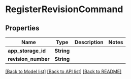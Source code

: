 # RegisterRevisionCommand

## Properties

Name | Type | Description | Notes
------------ | ------------- | ------------- | -------------
**app_storage_id** | **String** |  | 
**revision_number** | **String** |  | 

[[Back to Model list]](../README.md#documentation-for-models) [[Back to API list]](../README.md#documentation-for-api-endpoints) [[Back to README]](../README.md)



